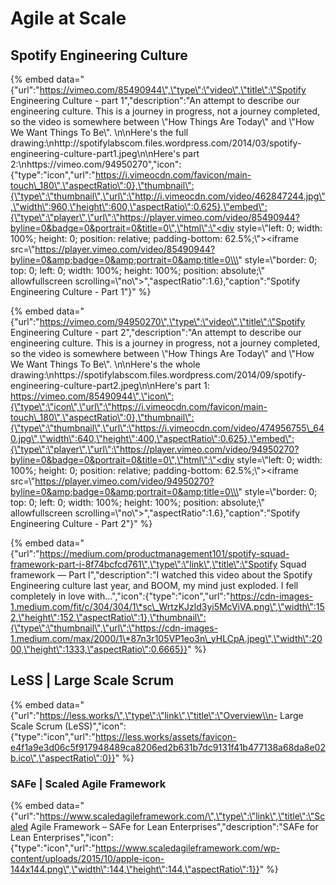 # Agile at Scale

## Spotify Engineering Culture

{% embed data="{\"url\":\"https://vimeo.com/85490944\",\"type\":\"video\",\"title\":\"Spotify Engineering Culture - part 1\",\"description\":\"An attempt to describe our engineering culture. This is a journey in progress, not a journey completed, so the video is somewhere between \\\"How Things Are Today\\\" and \\\"How We Want Things To Be\\\". \\n\\nHere\'s the full drawing:\\nhttp://spotifylabscom.files.wordpress.com/2014/03/spotify-engineering-culture-part1.jpeg\\n\\nHere\'s part 2:\\nhttps://vimeo.com/94950270\",\"icon\":{\"type\":\"icon\",\"url\":\"https://i.vimeocdn.com/favicon/main-touch\_180\",\"aspectRatio\":0},\"thumbnail\":{\"type\":\"thumbnail\",\"url\":\"http://i.vimeocdn.com/video/462847244.jpg\",\"width\":960,\"height\":600,\"aspectRatio\":0.625},\"embed\":{\"type\":\"player\",\"url\":\"https://player.vimeo.com/video/85490944?byline=0&badge=0&portrait=0&title=0\",\"html\":\"<div style=\\\"left: 0; width: 100%; height: 0; position: relative; padding-bottom: 62.5%;\\\"><iframe src=\\\"https://player.vimeo.com/video/85490944?byline=0&amp;badge=0&amp;portrait=0&amp;title=0\\\" style=\\\"border: 0; top: 0; left: 0; width: 100%; height: 100%; position: absolute;\\\" allowfullscreen scrolling=\\\"no\\\"></iframe></div>\",\"aspectRatio\":1.6},\"caption\":\"Spotify Engineering Culture - Part 1\"}" %}

{% embed data="{\"url\":\"https://vimeo.com/94950270\",\"type\":\"video\",\"title\":\"Spotify Engineering Culture - part 2\",\"description\":\"An attempt to describe our engineering culture. This is a journey in progress, not a journey completed, so the video is somewhere between \\\"How Things Are Today\\\" and \\\"How We Want Things To Be\\\". \\n\\nHere\'s the whole drawing:\\nhttps://spotifylabscom.files.wordpress.com/2014/09/spotify-engineering-culture-part2.jpeg\\n\\nHere\'s part 1: https://vimeo.com/85490944\",\"icon\":{\"type\":\"icon\",\"url\":\"https://i.vimeocdn.com/favicon/main-touch\_180\",\"aspectRatio\":0},\"thumbnail\":{\"type\":\"thumbnail\",\"url\":\"https://i.vimeocdn.com/video/474956755\_640.jpg\",\"width\":640,\"height\":400,\"aspectRatio\":0.625},\"embed\":{\"type\":\"player\",\"url\":\"https://player.vimeo.com/video/94950270?byline=0&badge=0&portrait=0&title=0\",\"html\":\"<div style=\\\"left: 0; width: 100%; height: 0; position: relative; padding-bottom: 62.5%;\\\"><iframe src=\\\"https://player.vimeo.com/video/94950270?byline=0&amp;badge=0&amp;portrait=0&amp;title=0\\\" style=\\\"border: 0; top: 0; left: 0; width: 100%; height: 100%; position: absolute;\\\" allowfullscreen scrolling=\\\"no\\\"></iframe></div>\",\"aspectRatio\":1.6},\"caption\":\"Spotify Engineering Culture - Part 2\"}" %}

{% embed data="{\"url\":\"https://medium.com/productmanagement101/spotify-squad-framework-part-i-8f74bcfcd761\",\"type\":\"link\",\"title\":\"Spotify Squad framework — Part I\",\"description\":\"I watched this video about the Spotify Engineering culture last year, and BOOM, my mind just exploded. I fell completely in love with…\",\"icon\":{\"type\":\"icon\",\"url\":\"https://cdn-images-1.medium.com/fit/c/304/304/1\*sc\_WrtzKJzld3yi5McViVA.png\",\"width\":152,\"height\":152,\"aspectRatio\":1},\"thumbnail\":{\"type\":\"thumbnail\",\"url\":\"https://cdn-images-1.medium.com/max/2000/1\*87n3r105VP1eo3n\_yHLCpA.jpeg\",\"width\":2000,\"height\":1333,\"aspectRatio\":0.6665}}" %}

## LeSS \| Large Scale Scrum

{% embed data="{\"url\":\"https://less.works/\",\"type\":\"link\",\"title\":\"Overview\\n- Large Scale Scrum \(LeSS\)\",\"icon\":{\"type\":\"icon\",\"url\":\"https://less.works/assets/favicon-e4f1a9e3d06c5f917948489ca8206ed2b631b7dc9131f41b477138a68da8e02b.ico\",\"aspectRatio\":0}}" %}

### SAFe \| Scaled Agile Framework

{% embed data="{\"url\":\"https://www.scaledagileframework.com/\",\"type\":\"link\",\"title\":\"Scaled Agile Framework – SAFe for Lean Enterprises\",\"description\":\"SAFe for Lean Enterprises\",\"icon\":{\"type\":\"icon\",\"url\":\"https://www.scaledagileframework.com/wp-content/uploads/2015/10/apple-icon-144x144.png\",\"width\":144,\"height\":144,\"aspectRatio\":1}}" %}



